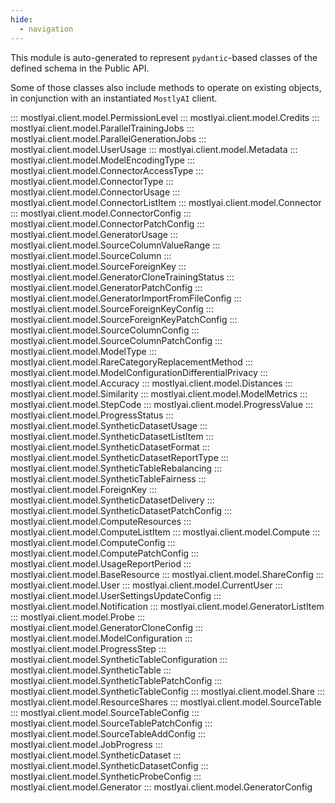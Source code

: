 ```yaml
---
hide:
  - navigation
---
```


This module is auto-generated to represent `pydantic`-based classes of the defined schema in the Public API.

Some of those classes also include methods to operate on existing objects, in conjunction with an instantiated `MostlyAI` client.

::: mostlyai.client.model.PermissionLevel
::: mostlyai.client.model.Credits
::: mostlyai.client.model.ParallelTrainingJobs
::: mostlyai.client.model.ParallelGenerationJobs
::: mostlyai.client.model.UserUsage
::: mostlyai.client.model.Metadata
::: mostlyai.client.model.ModelEncodingType
::: mostlyai.client.model.ConnectorAccessType
::: mostlyai.client.model.ConnectorType
::: mostlyai.client.model.ConnectorUsage
::: mostlyai.client.model.ConnectorListItem
::: mostlyai.client.model.Connector
::: mostlyai.client.model.ConnectorConfig
::: mostlyai.client.model.ConnectorPatchConfig
::: mostlyai.client.model.GeneratorUsage
::: mostlyai.client.model.SourceColumnValueRange
::: mostlyai.client.model.SourceColumn
::: mostlyai.client.model.SourceForeignKey
::: mostlyai.client.model.GeneratorCloneTrainingStatus
::: mostlyai.client.model.GeneratorPatchConfig
::: mostlyai.client.model.GeneratorImportFromFileConfig
::: mostlyai.client.model.SourceForeignKeyConfig
::: mostlyai.client.model.SourceForeignKeyPatchConfig
::: mostlyai.client.model.SourceColumnConfig
::: mostlyai.client.model.SourceColumnPatchConfig
::: mostlyai.client.model.ModelType
::: mostlyai.client.model.RareCategoryReplacementMethod
::: mostlyai.client.model.ModelConfigurationDifferentialPrivacy
::: mostlyai.client.model.Accuracy
::: mostlyai.client.model.Distances
::: mostlyai.client.model.Similarity
::: mostlyai.client.model.ModelMetrics
::: mostlyai.client.model.StepCode
::: mostlyai.client.model.ProgressValue
::: mostlyai.client.model.ProgressStatus
::: mostlyai.client.model.SyntheticDatasetUsage
::: mostlyai.client.model.SyntheticDatasetListItem
::: mostlyai.client.model.SyntheticDatasetFormat
::: mostlyai.client.model.SyntheticDatasetReportType
::: mostlyai.client.model.SyntheticTableRebalancing
::: mostlyai.client.model.SyntheticTableFairness
::: mostlyai.client.model.ForeignKey
::: mostlyai.client.model.SyntheticDatasetDelivery
::: mostlyai.client.model.SyntheticDatasetPatchConfig
::: mostlyai.client.model.ComputeResources
::: mostlyai.client.model.ComputeListItem
::: mostlyai.client.model.Compute
::: mostlyai.client.model.ComputeConfig
::: mostlyai.client.model.ComputePatchConfig
::: mostlyai.client.model.UsageReportPeriod
::: mostlyai.client.model.BaseResource
::: mostlyai.client.model.ShareConfig
::: mostlyai.client.model.User
::: mostlyai.client.model.CurrentUser
::: mostlyai.client.model.UserSettingsUpdateConfig
::: mostlyai.client.model.Notification
::: mostlyai.client.model.GeneratorListItem
::: mostlyai.client.model.Probe
::: mostlyai.client.model.GeneratorCloneConfig
::: mostlyai.client.model.ModelConfiguration
::: mostlyai.client.model.ProgressStep
::: mostlyai.client.model.SyntheticTableConfiguration
::: mostlyai.client.model.SyntheticTable
::: mostlyai.client.model.SyntheticTablePatchConfig
::: mostlyai.client.model.SyntheticTableConfig
::: mostlyai.client.model.Share
::: mostlyai.client.model.ResourceShares
::: mostlyai.client.model.SourceTable
::: mostlyai.client.model.SourceTableConfig
::: mostlyai.client.model.SourceTablePatchConfig
::: mostlyai.client.model.SourceTableAddConfig
::: mostlyai.client.model.JobProgress
::: mostlyai.client.model.SyntheticDataset
::: mostlyai.client.model.SyntheticDatasetConfig
::: mostlyai.client.model.SyntheticProbeConfig
::: mostlyai.client.model.Generator
::: mostlyai.client.model.GeneratorConfig
